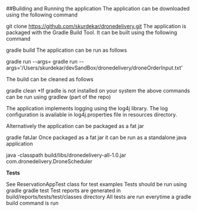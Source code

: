 ##Building and Running the application
The application can be downloaded using the following command

git clone https://github.com/skurdekar/dronedelivery.git
The application is packaged with the Gradle Build Tool. It can be built using the following command

gradle build
The application can be run as follows

gradle run --args=<filepath>
gradle run --args='/Users/skurdekar/devSandBox/dronedelivery/droneOrderInput.txt'

The build can be cleaned as follows

gradle clean
*If gradle is not installed on your system the above commands can be run using gradlew (part of the repo)

The application implements logging using the log4j library. The log configuration is available in log4j.properties file in resources directory.

Alternatively the application can be packaged as a fat jar

gradle fatJar
Once packaged as a fat jar it can be run as a standalone java application

java -classpath build/libs/dronedelivery-all-1.0.jar com.dronedelivery.DroneScheduler <inputFilePath>

**Tests**

See ReservationAppTest class for test examples Tests should be run using gradle
gradle test Test reports are generated in build/reports/tests/test/classes directory
All tests are run everytime a gradle build command is run
